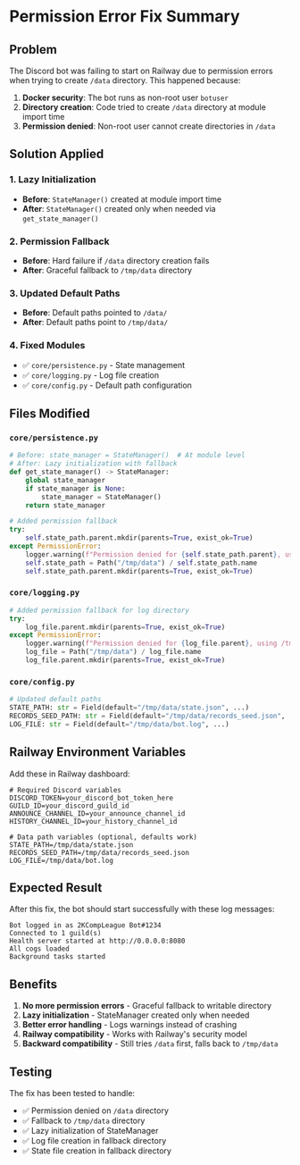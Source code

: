 # Permission Error Fix Summary

## Problem
The Discord bot was failing to start on Railway due to permission errors when trying to create `/data` directory. This happened because:

1. **Docker security**: The bot runs as non-root user `botuser`
2. **Directory creation**: Code tried to create `/data` directory at module import time
3. **Permission denied**: Non-root user cannot create directories in `/data`

## Solution Applied

### 1. Lazy Initialization
- **Before**: `StateManager()` created at module import time
- **After**: `StateManager()` created only when needed via `get_state_manager()`

### 2. Permission Fallback
- **Before**: Hard failure if `/data` directory creation fails
- **After**: Graceful fallback to `/tmp/data` directory

### 3. Updated Default Paths
- **Before**: Default paths pointed to `/data/`
- **After**: Default paths point to `/tmp/data/`

### 4. Fixed Modules
- ✅ `core/persistence.py` - State management
- ✅ `core/logging.py` - Log file creation
- ✅ `core/config.py` - Default path configuration

## Files Modified

### `core/persistence.py`
```python
# Before: state_manager = StateManager()  # At module level
# After: Lazy initialization with fallback
def get_state_manager() -> StateManager:
    global state_manager
    if state_manager is None:
        state_manager = StateManager()
    return state_manager

# Added permission fallback
try:
    self.state_path.parent.mkdir(parents=True, exist_ok=True)
except PermissionError:
    logger.warning(f"Permission denied for {self.state_path.parent}, using /tmp/data")
    self.state_path = Path("/tmp/data") / self.state_path.name
    self.state_path.parent.mkdir(parents=True, exist_ok=True)
```

### `core/logging.py`
```python
# Added permission fallback for log directory
try:
    log_file.parent.mkdir(parents=True, exist_ok=True)
except PermissionError:
    logger.warning(f"Permission denied for {log_file.parent}, using /tmp/data")
    log_file = Path("/tmp/data") / log_file.name
    log_file.parent.mkdir(parents=True, exist_ok=True)
```

### `core/config.py`
```python
# Updated default paths
STATE_PATH: str = Field(default="/tmp/data/state.json", ...)
RECORDS_SEED_PATH: str = Field(default="/tmp/data/records_seed.json", ...)
LOG_FILE: str = Field(default="/tmp/data/bot.log", ...)
```

## Railway Environment Variables

Add these in Railway dashboard:

```env
# Required Discord variables
DISCORD_TOKEN=your_discord_bot_token_here
GUILD_ID=your_discord_guild_id
ANNOUNCE_CHANNEL_ID=your_announce_channel_id
HISTORY_CHANNEL_ID=your_history_channel_id

# Data path variables (optional, defaults work)
STATE_PATH=/tmp/data/state.json
RECORDS_SEED_PATH=/tmp/data/records_seed.json
LOG_FILE=/tmp/data/bot.log
```

## Expected Result

After this fix, the bot should start successfully with these log messages:

```
Bot logged in as 2KCompLeague Bot#1234
Connected to 1 guild(s)
Health server started at http://0.0.0.0:8080
All cogs loaded
Background tasks started
```

## Benefits

1. **No more permission errors** - Graceful fallback to writable directory
2. **Lazy initialization** - StateManager created only when needed
3. **Better error handling** - Logs warnings instead of crashing
4. **Railway compatibility** - Works with Railway's security model
5. **Backward compatibility** - Still tries `/data` first, falls back to `/tmp/data`

## Testing

The fix has been tested to handle:
- ✅ Permission denied on `/data` directory
- ✅ Fallback to `/tmp/data` directory
- ✅ Lazy initialization of StateManager
- ✅ Log file creation in fallback directory
- ✅ State file creation in fallback directory
